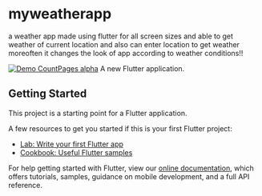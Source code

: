 # myweatherapp
a weather app made using flutter for all screen sizes and able to get weather of current location and also can enter location to get weather moreoften it changes the look of app according to weather conditions!!

[![Demo CountPages alpha](https://share.gifyoutube.com/KzB6Gb.gif)](https://www.youtube.com/watch?v=ek1j272iAmc)
A new Flutter application.

## Getting Started

This project is a starting point for a Flutter application.

A few resources to get you started if this is your first Flutter project:

- [Lab: Write your first Flutter app](https://flutter.dev/docs/get-started/codelab)
- [Cookbook: Useful Flutter samples](https://flutter.dev/docs/cookbook)

For help getting started with Flutter, view our
[online documentation](https://flutter.dev/docs), which offers tutorials,
samples, guidance on mobile development, and a full API reference.
